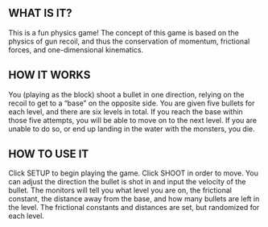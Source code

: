 ## WHAT IS IT?
This is a fun physics game! The concept of this game is based on the physics of gun recoil, and thus the conservation of momentum, frictional forces, and one-dimensional kinematics.

## HOW IT WORKS
You (playing as the block) shoot a bullet in one direction, relying on the recoil to get to a “base” on the opposite side. You are given five bullets for each level, and there are six levels in total. If you reach the base within those five attempts, you will be able to move on to the next level. If you are unable to do so, or end up landing in the water with the monsters, you die. 


## HOW TO USE IT
Click SETUP to begin playing the game. Click SHOOT in order to move. You can adjust the direction the bullet is shot in and input the velocity of the bullet.
The monitors will tell you what level you are on, the frictional constant, the distance away from the base, and how many bullets are left in the level. The frictional constants and distances are set, but randomized for each level.
